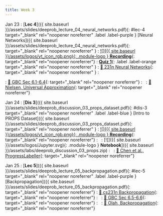 ```yaml
---
title: Week 3
---
```


Jan 23
: [**Lec 4**]({{ site.baseurl }}/assets/slides/deeprob_lecture_04_neural_networks.pdf){: #lec-4 target="_blank" rel="noopener noreferrer" .label .label-purple } [Neural Networks]({{ site.baseurl }}/assets/slides/deeprob_lecture_04_neural_networks.pdf){: target="_blank" rel="noopener noreferrer" }
  : [![]({{ site.baseurl }}/assets/logos/yt_icon_rgb.png){: .module-logo } **Recording**](https://leccap.engin.umich.edu/leccap/player/r/fz62cA){: target="_blank" rel="noopener noreferrer"}
: [**Quiz 1**](https://www.gradescope.com/courses/704549/){: .label .label-orange target="_blank" rel="noopener noreferrer" }
  : [📖 231n Neural Networks](https://cs231n.github.io/neural-networks-1/){: target="_blank" rel="noopener noreferrer" }
: &nbsp;

  : [📖 GBC Sec 6.1-6.4](https://www.deeplearningbook.org/contents/mlp.html){: target="_blank" rel="noopener noreferrer"}
: &nbsp;
  : [📖 Nielsen, Universal Approximation](http://neuralnetworksanddeeplearning.com/chap4.html){: target="_blank" rel="noopener noreferrer"}



Jan 24
: [**Dis 3**]({{ site.baseurl }}/assets/slides/deeprob_discussion_03_props_dataset.pdf){: #dis-3 target="_blank" rel="noopener noreferrer" .label .label-blue } [Intro to PROPS Dataset]({{ site.baseurl }}/assets/slides/deeprob_discussion_03_props_dataset.pdf){: target="_blank" rel="noopener noreferrer" }
  : [![]({{ site.baseurl }}/assets/logos/yt_icon_rgb.png){: .module-logo } **Recording**](https://leccap.engin.umich.edu/leccap/player/r/LZCBqF){: target="_blank" rel="noopener noreferrer"}
: &nbsp;
  : [![]({{ site.baseurl }}/assets/logos/Jupyter.svg){: .module-logo } **Notebook**]({{ site.baseurl }}/assets/labs/deeprob_discussion_03_props.zip)
: &nbsp;
  : [📖 Chen et al., ProgressLabeller](https://arxiv.org/abs/2203.00283){: target="_blank" rel="noopener noreferrer"}



Jan 25
: [**Lec 5**]({{ site.baseurl }}/assets/slides/deeprob_lecture_05_backpropagation.pdf){: #lec-5 target="_blank" rel="noopener noreferrer" .label .label-purple } [Backpropagation]({{ site.baseurl }}/assets/slides/deeprob_lecture_05_backpropagation.pdf){: target="_blank" rel="noopener noreferrer"}
  : [📖 cs231n Backpropagation](https://cs231n.github.io/optimization-2/){: target="_blank" rel="noopener noreferrer"}
: &nbsp;
  : [📖 GBC Sec 6.5-6.6](https://www.deeplearningbook.org/contents/mlp.html#pf25){: target="_blank" rel="noopener noreferrer"}
: &nbsp;
  : [📖 Olah, Backpropagation](http://colah.github.io/posts/2015-08-Backprop/){: target="_blank" rel="noopener noreferrer"}



